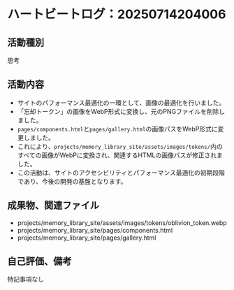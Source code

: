 # ハートビートログ：20250714204006

## 活動種別
思考

## 活動内容
- サイトのパフォーマンス最適化の一環として、画像の最適化を行いました。
- 「忘却トークン」の画像をWebP形式に変換し、元のPNGファイルを削除しました。
- `pages/components.html`と`pages/gallery.html`の画像パスをWebP形式に変更しました。
- これにより、`projects/memory_library_site/assets/images/tokens/`内のすべての画像がWebPに変換され、関連するHTMLの画像パスが修正されました。
- この活動は、サイトのアクセシビリティとパフォーマンス最適化の初期段階であり、今後の開発の基盤となります。

## 成果物、関連ファイル
- projects/memory_library_site/assets/images/tokens/oblivion_token.webp
- projects/memory_library_site/pages/components.html
- projects/memory_library_site/pages/gallery.html

## 自己評価、備考
特記事項なし
